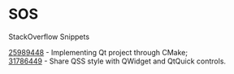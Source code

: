 # SOS
StackOverflow Snippets


[25989448](http://stackoverflow.com/questions/25989448) - Implementing Qt project through CMake;  
[31786449](http://stackoverflow.com/questions/31786449) - Share QSS style with QWidget and QtQuick controls.
